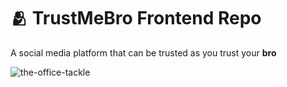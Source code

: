 # 🫂 TrustMeBro Frontend Repo

A social media platform that can be trusted as you trust your **bro**

![the-office-tackle](https://user-images.githubusercontent.com/44605554/175826567-2da7e054-a0ba-4f34-b81e-1592e555e630.gif)
